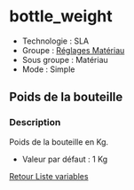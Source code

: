 # bottle_weight

* Technologie : SLA
* Groupe : [Réglages Matériau](../sla_printer/sla_parameters.md)
* Sous groupe : Matériau
* Mode : Simple

## Poids de la bouteille

### Description

Poids de la bouteille en Kg.

* Valeur par défaut : 1 Kg

[Retour Liste variables](variable_list.md)